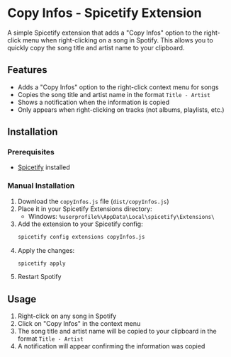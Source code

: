 # Copy Infos - Spicetify Extension

A simple Spicetify extension that adds a "Copy Infos" option to the right-click menu when right-clicking on a song in Spotify. This allows you to quickly copy the song title and artist name to your clipboard.

## Features

* Adds a "Copy Infos" option to the right-click context menu for songs
* Copies the song title and artist name in the format `Title - Artist`
* Shows a notification when the information is copied
* Only appears when right-clicking on tracks (not albums, playlists, etc.)

## Installation

### Prerequisites

* [Spicetify](https://spicetify.app/) installed

### Manual Installation

1. Download the `copyInfos.js` file (`dist/copyInfos.js`)
2. Place it in your Spicetify Extensions directory:
   * Windows: `%userprofile%\AppData\Local\spicetify\Extensions\`
3. Add the extension to your Spicetify config:
   ```bash
   spicetify config extensions copyInfos.js
   ```
4. Apply the changes:
   ```bash
   spicetify apply
   ```
5. Restart Spotify

## Usage

1. Right-click on any song in Spotify
2. Click on "Copy Infos" in the context menu
3. The song title and artist name will be copied to your clipboard in the format `Title - Artist`
4. A notification will appear confirming the information was copied
